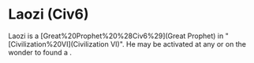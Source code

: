 # Laozi (Civ6)

Laozi is a [Great%20Prophet%20%28Civ6%29](Great Prophet) in "[Civilization%20VI](Civilization VI)". He may be activated at any or on the wonder to found a .
